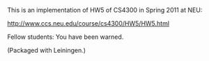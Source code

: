 This is an implementation of HW5 of CS4300 in Spring 2011 at NEU:

http://www.ccs.neu.edu/course/cs4300/HW5/HW5.html

Fellow students: You have been warned.

(Packaged with Leiningen.)
